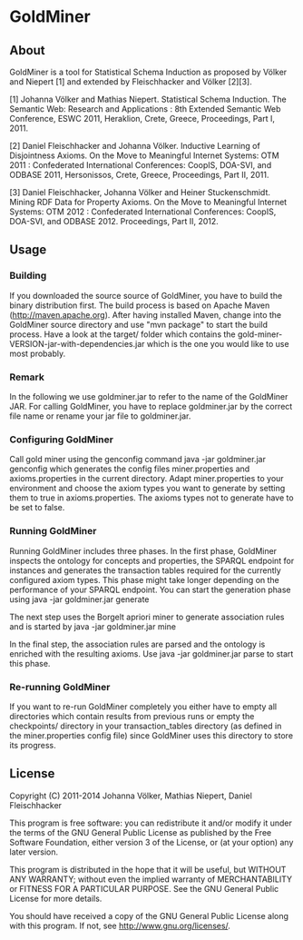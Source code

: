# GoldMiner


## About
GoldMiner is a tool for Statistical Schema Induction as proposed by Völker and Niepert [1] and extended by
Fleischhacker and Völker [2][3].

[1] Johanna Völker and Mathias Niepert. Statistical Schema Induction. The Semantic Web: Research and Applications : 8th Extended Semantic Web Conference, ESWC 2011, Heraklion, Crete, Greece, Proceedings, Part I, 2011.

[2] Daniel Fleischhacker and Johanna Völker. Inductive Learning of Disjointness Axioms. On the Move to Meaningful Internet Systems: OTM 2011 : Confederated International Conferences: CoopIS, DOA-SVI, and ODBASE 2011, Hersonissos, Crete, Greece, Proceedings, Part II, 2011.

[3] Daniel Fleischhacker, Johanna Völker and Heiner Stuckenschmidt. Mining RDF Data for Property Axioms. On the Move to Meaningful Internet Systems: OTM 2012 : Confederated International Conferences: CoopIS, DOA-SVI, and ODBASE 2012. Proceedings, Part II, 2012.

## Usage

### Building
If you downloaded the source source of GoldMiner, you have to build the binary distribution first. The build process
is based on Apache Maven (http://maven.apache.org). After having installed Maven, change into the GoldMiner source
directory and use "mvn package" to start the build process. Have a look at the target/ folder which contains the
gold-miner-VERSION-jar-with-dependencies.jar which is the one you would like to use most probably.

### Remark
In the following we use
        goldminer.jar
to refer to the name of the GoldMiner JAR. For calling GoldMiner, you have to replace goldminer.jar by the correct
file name or rename your jar file to goldminer.jar.

### Configuring GoldMiner
Call gold miner using the genconfig command
    java -jar goldminer.jar genconfig
which generates the config files miner.properties and axioms.properties in the current directory.
Adapt miner.properties to your environment and choose the axiom types you want to generate by setting them to true
in axioms.properties. The axioms types not to generate have to be set to false.

### Running GoldMiner
Running GoldMiner includes three phases. In the first phase, GoldMiner inspects the ontology for concepts and
properties, the SPARQL endpoint for instances and generates the transaction tables required for the currently
configured axiom types. This phase might take longer depending on the performance of your SPARQL endpoint. You can
start the generation phase using
    java -jar goldminer.jar generate

The next step uses the Borgelt apriori miner to generate association rules and is started by
    java -jar goldminer.jar mine

In the final step, the association rules are parsed and the ontology is enriched with the resulting axioms. Use
    java -jar goldminer.jar parse
to start this phase.

### Re-running GoldMiner
If you want to re-run GoldMiner completely you either have to empty all directories which contain results from previous
runs or empty the checkpoints/ directory in your transaction_tables directory (as defined in the miner.properties config
file) since GoldMiner uses this directory to store its progress.

## License
Copyright (C) 2011-2014 Johanna Völker, Mathias Niepert, Daniel Fleischhacker

This program is free software: you can redistribute it and/or modify
it under the terms of the GNU General Public License as published by
the Free Software Foundation, either version 3 of the License, or
(at your option) any later version.

This program is distributed in the hope that it will be useful,
but WITHOUT ANY WARRANTY; without even the implied warranty of
MERCHANTABILITY or FITNESS FOR A PARTICULAR PURPOSE.  See the
GNU General Public License for more details.

You should have received a copy of the GNU General Public License
along with this program.  If not, see <http://www.gnu.org/licenses/>.

